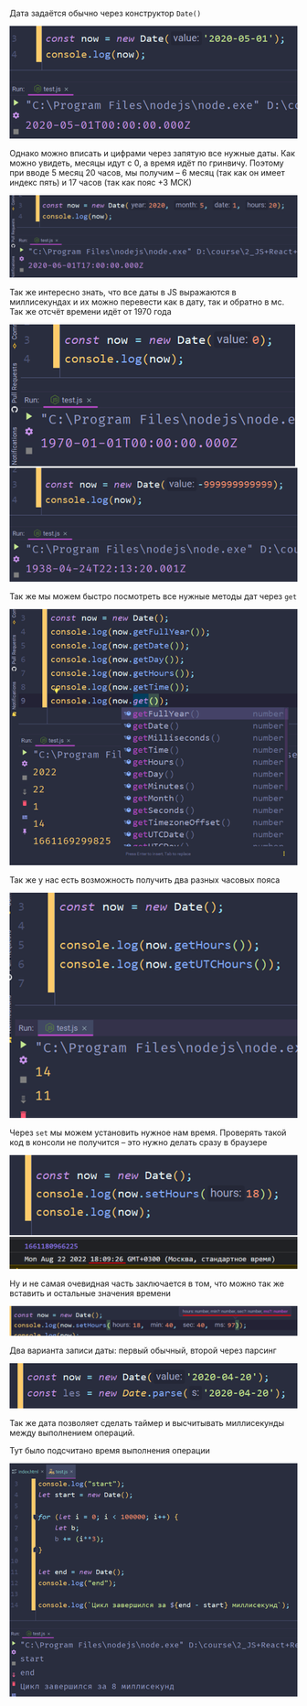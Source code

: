 
Дата задаётся обычно через конструктор `Date()`

![](_png/Pasted%20image%2020220909165150.png)

Однако можно вписать и цифрами через запятую все нужные даты. Как можно увидеть, месяцы идут с 0, а время идёт по гринвичу. Поэтому при вводе 5 месяц 20 часов, мы получим – 6 месяц (так как он имеет индекс пять) и 17 часов (так как пояс +3 МСК)

![](_png/Pasted%20image%2020220909165155.png)

Так же интересно знать, что все даты в JS выражаются в миллисекундах и их можно перевести как в дату, так и обратно в мс. Так же отсчёт времени идёт от 1970 года

![](_png/Pasted%20image%2020220909165159.png)
![](_png/Pasted%20image%2020220909165203.png)

Так же мы можем быстро посмотреть все нужные методы дат через `get`

![](_png/Pasted%20image%2020220909165208.png)

Так же у нас есть возможность получить два разных часовых пояса

![](_png/Pasted%20image%2020220909165215.png)

Через `set` мы можем установить нужное нам время. Проверять такой код в консоли не получится – это нужно делать сразу в браузере

![](_png/Pasted%20image%2020220909165219.png)
![](_png/Pasted%20image%2020220909165224.png)

Ну и не самая очевидная часть заключается в том, что можно так же вставить и остальные значения времени

![](_png/Pasted%20image%2020220909165231.png)

Два варианта записи даты: первый обычный, второй через парсинг

![](_png/Pasted%20image%2020220909165235.png)

Так же дата позволяет сделать таймер и высчитывать миллисекунды между выполнением операций.

Тут было подсчитано время выполнения операции

![](_png/Pasted%20image%2020220909165241.png)